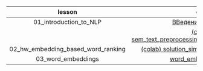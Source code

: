 |lesson|doc|
|:---:|:---:|
|01_introduction_to_NLP|[ВВедение в NLP.pdf](https://github.com/rufous86/studies/blob/main/DLS_NLP/01_introduction_to_NLP/%D0%92%D0%B2%D0%B5%D0%B4%D0%B5%D0%BD%D0%B8%D0%B5%20%D0%B2%20NLP.pdf)|
||[(colab) sem_text_preprocessing_and_classification.ipynb](https://colab.research.google.com/github/rufous86/studies/blob/main/DLS_NLP/01_introduction_to_NLP/sem_text_preprocessing_and_classification.ipynb)|
|02_hw_embedding_based_word_ranking|[(colab) solution_simple_embeddings.ipynb](https://colab.research.google.com/github/rufous86/studies/blob/main/DLS_NLP/02_hw_embedding_based_word_ranking/solution_simple_embeddings.ipynb)|
|03_word_embeddings|[word_embeddings.pdf](https://github.com/rufous86/studies/blob/main/DLS_NLP/word_embeddings/word_embeddings.pdf)|
